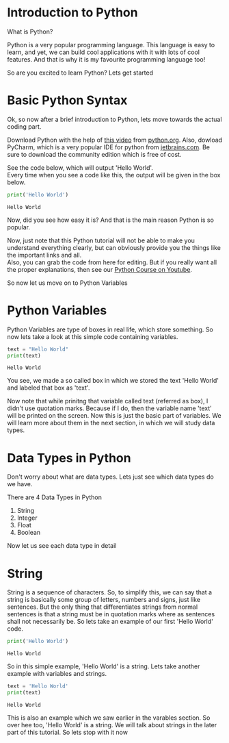 # Introduction to Python

What is Python?

Python is a very popular programming language. This language is easy to learn, and yet, we can build cool applications with it with lots of cool features. And that is why it is my favourite programming language too!

So are you excited to learn Python? 
Lets get started

# Basic Python Syntax

Ok, so now after a brief introduction to Python, lets move towards the actual coding part.

Download Python with the help of [this video](https://youtu.be/kV69k0kK6BM) from [python.org](python.org). Also, dowload PyCharm, which is a very popular IDE for python from [jetbrains.com](https://www.jetbrains.com/pycharm/download/). Be sure to download the community edition which is free of cost.

See the code below, which will output 'Hello World'.  
Every time when you see a code like this, the output will be given in the box below.
```python
print('Hello World')
```
```
Hello World
```
Now, did you see how easy it is? And that is the main reason Python is so popular.

Now, just note that this Python tutorial will not be able to make you understand everything clearly, but can obviously provide you the things like the important links and all.  
Also, you can grab the code from here for editing. But if you really want all the proper explanations, then see our [Python Course on Youtube](https://youtube.com/playlist?list=PLmWXQgLAMBwHvlK34hUbFjiQ4CztrRoL8).

So now let us move on to Python Variables

# Python Variables

Python Variables are type of boxes in real life, which store something. So now lets take a look at this simple code containing variables.
```python
text = "Hello World"
print(text)
```
```
Hello World
```
You see, we made a so called box in which we stored the text 'Hello World' and labeled that box as 'text'.

Now note that while prinitng that variable called text (referred as box), I didn't use quotation marks. Because if I do, then the variable name 'text' will be printed on the screen. Now this is just the basic part of variables. We will learn more about them in the next section, in which we will study data types.

# Data Types in Python
Don't worry about what are data types. Lets just see which data types do we have.

There are 4 Data Types in Python
1. String
2. Integer
3. Float
4. Boolean

Now let us see each data type in detail

# String

String is a sequence of characters. So, to simplify this, we can say that a string is basically some group of letters, numbers and signs, just like sentences. But the only thing that differentiates strings from normal sentences is that a string must be in quotation marks where as sentences shall not necessarily be. So lets take an example of our first 'Hello World' code.
```python
print('Hello World')
```
```
Hello World
```
So in this simple example, 'Hello World' is a string. Lets take another example with variables and strings.
```python
text = 'Hello World'
print(text)
```
```
Hello World
```
This is also an example which we saw earlier in the varables section. So over hee too, 'Hello World' is a string. We will talk about strings in the later part of this tutorial. So lets stop with it now

